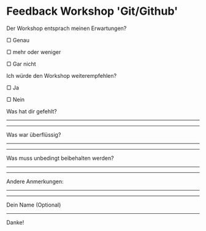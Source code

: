 # Feedback Workshop 'Git/Github'

Der Workshop entsprach meinen Erwartungen?

▢ Genau

▢ mehr oder weniger

▢ Gar nicht

Ich würde den Workshop weiterempfehlen?

▢ Ja

▢ Nein

Was hat dir gefehlt?
_________

_________

Was war überflüssig?
_________

_________

Was muss unbedingt beibehalten werden?
_________

_________

Andere Anmerkungen:
_________

_________

Dein Name (Optional)

_________

Danke!
